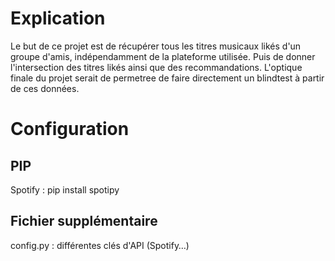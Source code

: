 # Explication
Le but de ce projet est de récupérer tous les titres musicaux likés d'un groupe d'amis, indépendamment de la plateforme utilisée. Puis de donner l'intersection des titres likés ainsi que des recommandations.
L'optique finale du projet serait de permetree de faire directement un blindtest à partir de ces données. 

# Configuration
## PIP
Spotify : pip install spotipy

## Fichier supplémentaire
config.py : différentes clés d'API (Spotify…)

